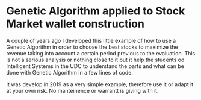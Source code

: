 # Genetic Algorithm applied to Stock Market wallet construction 

A couple of years ago I developed this little example of how to use a Genetic Algorithm in order to choose the best stocks to maximize the revenue taking into account a certain period previous to the evaluation. This is not a serious analysis or nothing close to it but it help the students od Intelligent Systems in the UDC to understand the parts and what can be done with Genetic Algorithm in a few lines of code.

It was develop in 2019  as a very simple example, therefore use it or adapt it at your own risk. No manteinence or warrantt is giving with it.
